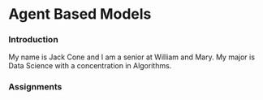 # Agent Based Models 

### Introduction

My name is Jack Cone and I am a senior at William and Mary. My major is Data Science with a concentration in Algorithms. 

### Assignments 


